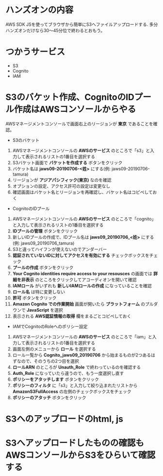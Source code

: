 # ハンズオンの内容

AWS SDK JSを使ってブラウザから簡単にS3へファイルアップロードする.
多分ハンズオンだけなら30～45分位で終わるとおもう。

# つかうサービス

- S3
- Cognito
- IAM

# S3のバケット作成、CognitoのIDプール作成はAWSコンソールからやる

AWSマネージメントコンソールで画面右上のリージョンが **東京** であることを確認。

- S3のバケット
1. AWSマネージメントコンソールの **AWSのサービス** のところで「s3」と入力して表示されるリストの1番目を選択する
2. S3バケット画面で **バケットを作成する** ボタンをクリック
3. バケット名は **jaws09-20190706-<姓>** にする(例: jaws09-20190706-tamura)
4. リージョンが **アジアパシフィック(東京)** なのを確認
5. オプションの設定、アクセス許可の設定は変更なし
6. 確認画面はバケット名とリージョンを再確認し、バケット名はコピペしておく

- CognitoのIDプール
1. AWSマネージメントコンソールの **AWSのサービス** のところで「cognito」と入力して表示されるリストの1番目を選択する
2. **IDプールの管理** ボタンをクリック
3. 新しいIDプールの作成で、IDプール名は **jaws09_20190706_<姓>** にする(例: jaws09_20190706_tamura)
4. S3と違ってハイフンが使えないのでアンダーバー
5. **認証されていないIDに対してアクセスを有効にする** チェックボックスをチェック
6. **プールの作成** ボタンをクリック
7. **Your Cognito identities require access to your resousces** の画面では **詳細を非表示** のところをクリックしてアコーディオンを開いて確認
8. **IAMロール** がいずれも **新しいIAMロールの作成** になっていることを確認
9. **ロール名** は特に変更しない
10. **許可** ボタンをクリック
11. **Amazon Cognito での作業開始** 画面が開いたら **プラットフォーム** のプルダウンで **JavaScript** を選択
12. 表示される **AWS認証情報の取得** 欄をまるごとコピペしておく

- IAMでCognitoのRoleへのポリシー設定
1. AWSマネージメントコンソールの **AWSのサービス** のところで「iam」と入力して表示されるリストの1番目を選択する
2. 画面左側のメニューから **ロール** を選択する
3. ロール一覧から **Cognito_jaws09_20190706** から始まるものが2つあるはずなので、そのうちの2つ目を選択
4. **ロールARN** のところが **Unauth_Role** で終わっているのを確認する
5. **Auth_Role** になっていたら違うので、もう一度選択し直す
6. **ポリシーをアタッチします** ボタンをクリック
7. **ポリシーのフィルタ** に「s3」と入力して絞り込まれたリストから **AmazonS3FullAccess** の左側のチェックボックスをチェック
8. **ポリシーのアタッチ** ボタンをクリック


# S3へのアップロードのhtml, js

# S3へアップロードしたものの確認もAWSコンソールからS3をひらいて確認する

